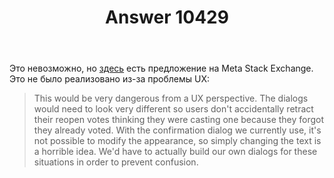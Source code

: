 ﻿---
title: "Answer 10429"
se.owner.user_id: 223536
se.owner.display_name: "Glorfindel"
se.owner.link: "https://ru.meta.stackoverflow.com/users/223536/glorfindel"
se.answer_id: 10429
se.question_id: 10428
se.post_type: answer
se.score: 5
se.is_accepted: True
---
<p>Это невозможно, но <a href="https://meta.stackexchange.com/q/193061/295232">здесь</a> есть предложение на Meta Stack Exchange. Это не было реализовано из-за проблемы UX:</p>

<blockquote>
  <p>This would be very dangerous from a UX perspective. The dialogs would need to look very different so users don't accidentally retract their reopen votes thinking they were casting one because they forgot they already voted. With the confirmation dialog we currently use, it's not possible to modify the appearance, so simply changing the text is a horrible idea. We'd have to actually build our own dialogs for these situations in order to prevent confusion.</p>
</blockquote>
